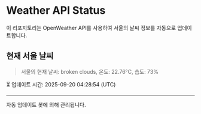 
# Weather API Status

이 리포지토리는 OpenWeather API를 사용하여 서울의 날씨 정보를 자동으로 업데이트합니다.

## 현재 서울 날씨
> 서울의 현재 날씨: broken clouds, 온도: 22.76°C, 습도: 73%

⏳ 업데이트 시간: 2025-09-20 04:28:54 (UTC)

---
자동 업데이트 봇에 의해 관리됩니다.
